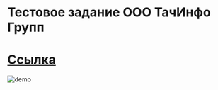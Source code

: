 # Тестовое задание ООО ТачИнфо Групп
[Ссылка](https://modest-liskov-c82a6b.netlify.app/)
==================================================
![demo](https://af12.mail.ru/cgi-bin/readmsg?id=16076060360789459653;0;1;1&mode=attachment&email=valeryia.karzhaneuskaya@mail.ru)
